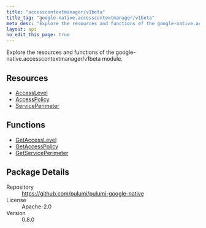 ```yaml
---
title: "accesscontextmanager/v1beta"
title_tag: "google-native.accesscontextmanager/v1beta"
meta_desc: "Explore the resources and functions of the google-native.accesscontextmanager/v1beta module."
layout: api
no_edit_this_page: true
---
```


<!-- WARNING: this file was generated by Pulumi Docs Generator. -->
<!-- Do not edit by hand unless you're certain you know what you are doing! -->

Explore the resources and functions of the google-native.accesscontextmanager/v1beta module.

<h2 id="resources">Resources</h2>
<ul class="api">
    <li><a href="accesslevel" title="AccessLevel"><span class="symbol resource"></span>AccessLevel</a></li>
    <li><a href="accesspolicy" title="AccessPolicy"><span class="symbol resource"></span>AccessPolicy</a></li>
    <li><a href="serviceperimeter" title="ServicePerimeter"><span class="symbol resource"></span>ServicePerimeter</a></li>
</ul>

<h2 id="functions">Functions</h2>
<ul class="api">
    <li><a href="getaccesslevel" title="GetAccessLevel"><span class="symbol function"></span>GetAccessLevel</a></li>
    <li><a href="getaccesspolicy" title="GetAccessPolicy"><span class="symbol function"></span>GetAccessPolicy</a></li>
    <li><a href="getserviceperimeter" title="GetServicePerimeter"><span class="symbol function"></span>GetServicePerimeter</a></li>
</ul>

<h2 id="package-details">Package Details</h2>
<dl class="package-details">
	<dt>Repository</dt>
	<dd><a href="https://github.com/pulumi/pulumi-google-native">https://github.com/pulumi/pulumi-google-native</a></dd>
	<dt>License</dt>
	<dd>Apache-2.0</dd>
	<dt>Version</dt>
	<dd>0.8.0</dd>
</dl>

